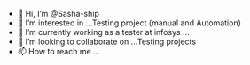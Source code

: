 - 👋 Hi, I’m @Sasha-ship
- 👀 I’m interested in ...Testing project (manual and Automation)
- 🌱 I’m currently working as a tester at infosys ...
- 💞️ I’m looking to collaborate on ...Testing projects
- 📫 How to reach me ...

<!---
Sasha-ship/Sasha-ship is a ✨ special ✨ repository because its `README.md` (this file) appears on your GitHub profile.
You can click the Preview link to take a look at your changes.
--->
